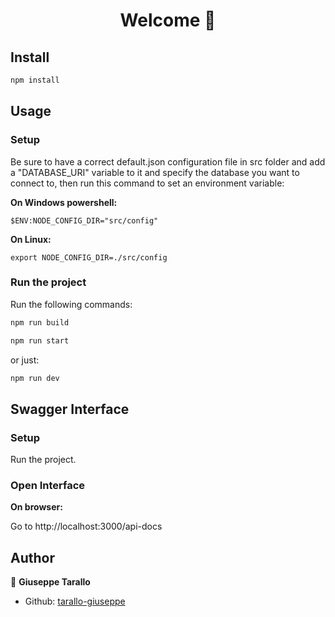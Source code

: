 <h1 align="center">Welcome 👋</h1>

## Install

```sh
npm install
```

## Usage

### Setup

Be sure to have a correct default.json configuration file in src folder and add a "DATABASE_URI" variable to it and specify the database you want to connect to, then run this command to set an environment variable:

**On Windows powershell:**

```shell
$ENV:NODE_CONFIG_DIR="src/config"
```

**On Linux:**

```shell
export NODE_CONFIG_DIR=./src/config
```

### Run the project

Run the following commands:

```sh
npm run build
```

```sh
npm run start
```

or just:

```sh
npm run dev
```

## Swagger Interface

### Setup

Run the project.

### Open Interface

**On browser:**

Go to http://localhost:3000/api-docs

## Author

👤 **Giuseppe Tarallo**

- Github: [tarallo-giuseppe](https://github.com/tarallo-giuseppe)
